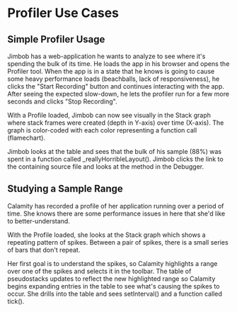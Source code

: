 # Profiler Use Cases

## Simple Profiler Usage

Jimbob has a web-application he wants to analyze to see where it's spending the bulk of its time. He loads the app in his browser and opens the Profiler tool. When the app is in a state that he knows is going to cause some heavy performance loads (beachballs, lack of responsiveness), he clicks the "Start Recording" button and continues interacting with the app. After seeing the expected slow-down, he lets the profiler run for a few more seconds and clicks "Stop Recording".

With a Profile loaded, Jimbob can now see visually in the Stack graph where stack frames were created (depth in Y-axis) over time (X-axis). The graph is color-coded with each color representing a function call (flamechart).

Jimbob looks at the table and sees that the bulk of his sample (88%) was spent in a function called _reallyHorribleLayout(). Jimbob clicks the link to the containing source file and looks at the method in the Debugger.

## Studying a Sample Range

Calamity has recorded a profile of her application running over a period of time. She knows there are some performance issues in here that she'd like to better-understand.

With the Profile loaded, she looks at the Stack graph which shows a repeating pattern of spikes. Between a pair of spikes, there is a small series of bars that don't repeat.

Her first goal is to understand the spikes, so Calamity highlights a range over one of the spikes and selects it in the toolbar. The table of pseudostacks updates to reflect the new highlighted range so Calamity begins expanding entries in the table to see what's causing the spikes to occur. She drills into the table and sees setInterval() and a function called tick().